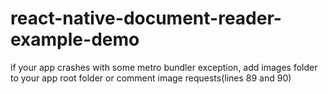 # react-native-document-reader-example-demo

if your app crashes with some metro bundler exception, add images folder to your app root folder or comment image requests(lines 89 and 90)